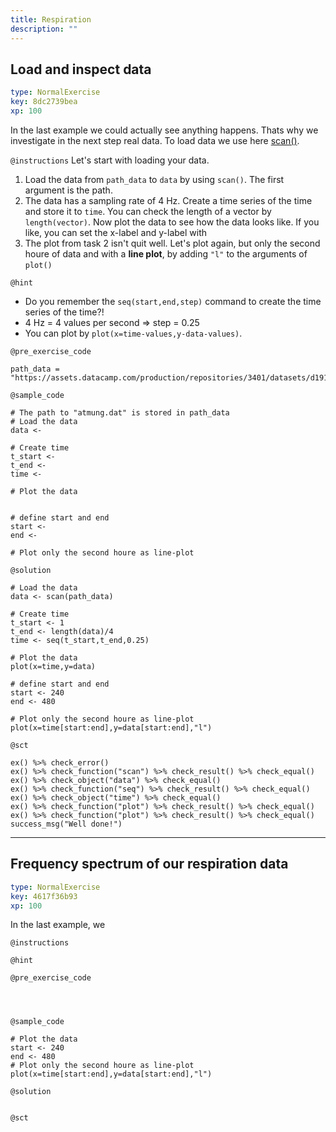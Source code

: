 ```yaml
---
title: Respiration
description: ""
---
```


## Load and inspect data

```yaml
type: NormalExercise
key: 8dc2739bea
xp: 100
```

In the last example we could actually see anything happens. Thats why we investigate in the next step real data. To load data we use here [scan()](https://www.rdocumentation.org/packages/base/versions/3.5.3/topics/scan).

`@instructions`
Let's start with loading your data. 
1. Load the data from ```path_data``` to ```data``` by using ```scan()```. The first argument is the path. 
2. The data has a sampling rate of 4 Hz. Create a time series of the time and store it to ```time```. You can check the length of a vector by ```length(vector)```.  Now plot the data to see how the data looks like. If you like, you can set the x-label and y-label with 
3. The plot from task 2 isn't quit well. Let's plot again, but only the second houre of data and with a **line plot**, by adding ```"l"``` to the arguments of ```plot()```

`@hint`
- Do you remember the ```seq(start,end,step)``` command to create the time series of the time?!
- 4 Hz = 4 values per second => step = 0.25
- You can plot by ```plot(x=time-values,y-data-values)```.

`@pre_exercise_code`
```{r}
path_data = "https://assets.datacamp.com/production/repositories/3401/datasets/d191ac1f6ae2fda3392c4d41b892ba8bd2822bf3/atmung.dat"
```

`@sample_code`
```{r}
# The path to "atmung.dat" is stored in path_data
# Load the data
data <- 

# Create time
t_start <-
t_end <-
time <- 

# Plot the data


# define start and end
start <- 
end <- 

# Plot only the second houre as line-plot

```

`@solution`
```{r}
# Load the data
data <- scan(path_data)

# Create time
t_start <- 1
t_end <- length(data)/4
time <- seq(t_start,t_end,0.25)

# Plot the data
plot(x=time,y=data)

# define start and end
start <- 240
end <- 480

# Plot only the second houre as line-plot
plot(x=time[start:end],y=data[start:end],"l")
```

`@sct`
```{r}
ex() %>% check_error()
ex() %>% check_function("scan") %>% check_result() %>% check_equal()
ex() %>% check_object("data") %>% check_equal()
ex() %>% check_function("seq") %>% check_result() %>% check_equal()
ex() %>% check_object("time") %>% check_equal()
ex() %>% check_function("plot") %>% check_result() %>% check_equal()
ex() %>% check_function("plot") %>% check_result() %>% check_equal()
success_msg("Well done!")
```

---

## Frequency spectrum of our respiration data

```yaml
type: NormalExercise
key: 4617f36b93
xp: 100
```

In the last example, we

`@instructions`


`@hint`


`@pre_exercise_code`
```{r}



```

`@sample_code`
```{r}
# Plot the data
start <- 240
end <- 480
# Plot only the second houre as line-plot
plot(x=time[start:end],y=data[start:end],"l")
```

`@solution`
```{r}

```

`@sct`
```{r}

```
